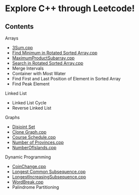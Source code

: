 # Explore C++ through Leetcode!

## Contents

 Arrays
 - [3Sum.cpp](https://github.com/10samarth/CPP_Playground/blob/main/Data%20Structures/Arrays/3Sum.cpp
   "3Sum.cpp")
 - [Find Minimum in Rotated Sorted Array.cpp](https://github.com/10samarth/CPP_Playground/blob/main/Data%20Structures/Arrays/Find%20Minimum%20in%20Rotated%20Sorted%20Array.cpp
   "Find Minimum in Rotated Sorted Array.cpp")
 - [MaximumProductSubarray.cpp](https://github.com/10samarth/CPP_Playground/blob/main/Data%20Structures/Arrays/MaximumProductSubarray.cpp
   "MaximumProductSubarray.cpp")
 - [Search in Rotated Sorted Array.cpp](https://github.com/10samarth/CPP_Playground/blob/main/Data%20Structures/Arrays/Search%20in%20Rotated%20Sorted%20Array.cpp
   "Search in Rotated Sorted Array.cpp")
 - Merge Intervals
 - Container with Most Water
 - Find First and Last Position of Element in Sorted Array
 - Find Peak Element
 
 Linked List
 - Linked List Cycle
 - Reverse Linked List
 
 Graphs
 - [Disjoint Set](https://github.com/10samarth/CPP_Playground/tree/main/Data%20Structures/Graphs/Disjoint%20Set
   "Disjoint Set")
 - [Clone Graph.cpp](https://github.com/10samarth/CPP_Playground/blob/main/Data%20Structures/Graphs/Clone%20Graph.cpp
   "Clone Graph.cpp")
 - [Course Schedule.cpp](https://github.com/10samarth/CPP_Playground/blob/main/Data%20Structures/Graphs/Course%20Schedule.cpp
   "Course Schedule.cpp")
 - [Number of Provinces.cpp](https://github.com/10samarth/CPP_Playground/blob/main/Data%20Structures/Graphs/Number%20of%20Provinces.cpp
   "Number of Provinces.cpp")
 - [NumberOfIslands.cpp](https://github.com/10samarth/CPP_Playground/blob/main/Data%20Structures/Graphs/NumberOfIslands.cpp
   "NumberOfIslands.cpp")   

Dynamic Programming
 - [CoinChange.cpp](https://github.com/10samarth/CPP_Playground/blob/main/Dynamic%20Programming/CoinChange.cpp
   "CoinChange.cpp")
 - [Longest Common Subsequence.cpp](https://github.com/10samarth/CPP_Playground/blob/main/Dynamic%20Programming/Longest%20Common%20Subsequence.cpp
   "Longest Common Subsequence.cpp")
 - [LongestIncreasingSubsequence.cpp](https://github.com/10samarth/CPP_Playground/blob/main/Dynamic%20Programming/LongestIncreasingSubsequence.cpp
   "LongestIncreasingSubsequence.cpp")
 - [WordBreak.cpp](https://github.com/10samarth/CPP_Playground/blob/main/Dynamic%20Programming/WordBreak.cpp
   "WordBreak.cpp")
 - Palindrome Partitioning

